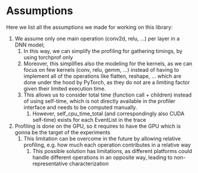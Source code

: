 # Assumptions

Here we list all the assumptions we made for working on this library:

1. We assume only one main operation (conv2d, relu, ...) per layer in a DNN model;
   1. In this way, we can simplify the profiling for gathering timings, by using torchprof only
   2. Moreover, this simplifies also the modeling for the kernels, as we can focus on few kernels (conv, relu, gemm, ...) instead of having to implement all of the operations like flatten, reshape, ... which are done under the hood by PyTorch, as they do not are a limiting factor given their limited execution time.
   3. This allows us to consider total time (function call + children) instead of using self-time, which is not directly available in the profiler interface and needs to be computed manually.
      1. However, self_cpu_time_total (and correspondingly also CUDA self-time) exists for each EventList in the trace
2. Profiling is done on the GPU, so it requires to have the GPU which is gonna be the target of the experiments
   1. This limitation can be overcome in the future by allowing relative profiling, e.g. how much each operation contributes in a relative way
      1. This possible solution has limitations, as different platforms could handle different operations in an opposite way, leading to non-representative characterization
